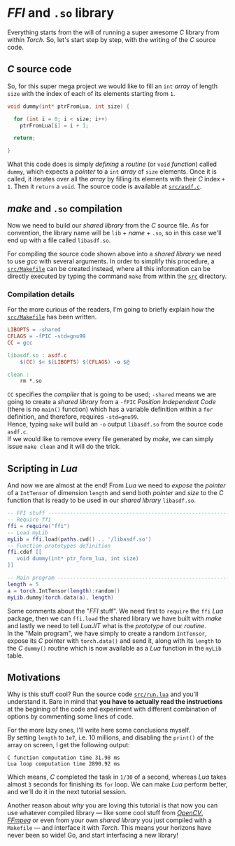 # *FFI* and `.so` library

Everything starts from the will of running a super awesome *C* library from within *Torch*.
So, let's start step by step, with the writing of the *C* source code.

## *C* source code

So, for this super mega project we would like to fill an `int` *array* of length `size` with the index of each of its elements starting from `1`.

```c
void dummy(int* ptrFromLua, int size) {

  for (int i = 0; i < size; i++)
    ptrFromLua[i] = i + 1;

  return;

}
```

What this code does is simply *defining* a *routine* (or `void` *function*) called `dummy`, which expects a *pointer* to a `int` *array* of `size` elements. Once it is called, it iterates over all the *array* by filling its elements with their *C* index `+ 1`. Then it `return` a `void`.
The source code is available at [`src/asdf.c`](src/asdf.c).

## *make* and `.so` compilation

Now we need to build our *shared library* from the *C* source file. As for convention, the library name will be `lib` + *name* + `.so`, so in this case we'll end up with a file called `libasdf.so`.

For compiling the source code shown above into a *shared library* we need to use *gcc* with several arguments.
In order to simplify this procedure, a [`src/Makefile`](src/Makefile) can be created instead, where all this information can be directly executed by typing the command `make` from within the [`src`](src) directory.

### Compilation details

For the more curious of the readers, I'm going to briefly explain how the [`src/Makefile`](src/Makefile) has been written.

```makefile
LIBOPTS = -shared
CFLAGS = -fPIC -std=gnu99
CC = gcc

libasdf.so : asdf.c
	$(CC) $< $(LIBOPTS) $(CFLAGS) -o $@

clean :
	rm *.so
```

`CC` specifies the *compiler* that is going to be used; `-shared` means we are going to create a *shared library* from a `-fPIC` *Position Independent Code* (there is no `main()` function) which has a variable definition within a `for` definition, and therefore, requires `-std=gnu99`.  
Hence, typing `make` will build an `-o` output `libasdf.so` from the source code `asdf.c`.  
If we would like to remove every file generated by *make*, we can simply issue `make clean` and it will do the trick.

## Scripting in *Lua*

And now we are almost at the end! From *Lua* we need to *expose* the *pointer* of a `IntTensor` of dimension `length` and send both *pointer* and *size* to the *C* function that is ready to be used in our *shared library* `libasdf.so`.

```lua
-- FFI stuff -------------------------------------------------------------------
-- Require ffi
ffi = require("ffi")
-- Load myLib
myLib = ffi.load(paths.cwd() .. '/libasdf.so')
-- Function prototypes definition
ffi.cdef [[
   void dummy(int* ptr_form_lua, int size)
]]

-- Main program ----------------------------------------------------------------
length = 5
a = torch.IntTensor(length):random()
myLib.dummy(torch.data(a), length)
```

Some comments about the "*FFI* stuff". We need first to `require` the `ffi` *Lua* package, then we can `ffi.load` the shared library we have built with *make* and lastly we need to tell *LuaJIT* what is the *prototype* of our *routine*.  
In the "Main program", we have simply to create a random `IntTensor`, expose its *C* pointer with `torch.data()` and send it, along with its `length` to the *C* `dummy()` routine which is now available as a *Lua* function in the `myLib` table.

## Motivations

Why is this stuff cool? Run the source code [`src/run.lua`](src/run.lua) and you'll understand it. Bare in mind that **you have to actually read the instructions** at the begining of the code and experiment with different combination of options by commenting some lines of code.

For the more lazy ones, I'll write here some conclusions myself.  
By setting `length` to `1e7`, i.e. 10 millions, and disabling the `print()` of the array on screen, I get the following output:

```
C function computation time 31.98 ms
Lua loop computation time 2890.92 ms
```

Which means, *C* completed the task in `1/30` of a second, whereas *Lua* takes almost `3` seconds for finishing its `for` loop. We can make *Lua* perform better, and we'll do it in the next tutorial session.

Another reason about *why* you are loving this tutorial is that now you can use whatever compiled library — like some cool stuff from [*OpenCV*](http://opencv.org/), [*FFmpeg*](https://www.ffmpeg.org/) or even from your own *shared library* you just compiled with a `Makefile` — and interface it with *Torch*. This means your horizons have never been so wide! Go, and start interfacing a new library!
